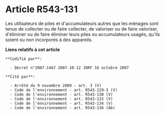 # Article R543-131

Les utilisateurs de piles et d'accumulateurs autres que les ménages sont tenus de collecter ou de faire collecter, de
valoriser ou de faire valoriser, d'éliminer ou de faire éliminer leurs piles ou accumulateurs usagés, qu'ils soient ou non
incorporés à des appareils.

**Liens relatifs à cet article**

	**Codifié par**:

	  - Décret n°2007-1467 2007-10-12 JORF 16 octobre 2007

	**Cité par**:

	  - Arrêté du 9 novembre 2009 - art. 3 (V)
	  - Code de l'environnement - art. R543-129-3 (V)
	  - Code de l'environnement - art. R543-130 (V)
	  - Code de l'environnement - art. R543-132 (V)
	  - Code de l'environnement - art. R543-134 (V)
	  - Code de l'environnement - art. R543-136 (Ab)
